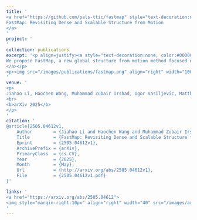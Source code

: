 ```yaml
---
title: '
<a href="https://github.com/pals-ttic/fastmap" style="text-decoration:none;color:#000000;text-align:justify;"> 
FastMap: Revisiting Dense and Scalable Structure from Motion
</a>
'
project: '
'
collection: publications
excerpt: '<p align=justify><a style="text-decoration:none; color:#000000; align:justify;">
We propose FastMap, a new global structure from motion method focused on speed and simplicity. Previous methods like COLMAP and GLOMAP are able to estimate high-precision camera poses, but suffer from poor scalability when the number of matched keypoint pairs becomes large. We identify two key factors leading to this problem: poor parallelization and computationally expensive optimization steps. To overcome these issues, we design an SfM framework that relies entirely on GPU-friendly operations, making it easily parallelizable. Moreover, each optimization step runs in time linear to the number of image pairs, independent of keypoint pairs or 3D points. Through extensive experiments, we show that FastMap is faster than COLMAP and GLOMAP on large-scale scenes with comparable pose accuracy.
</a></p>
<p><img src="/images/publications/fastmap.png" align="right" width="100%" style="margin:0 0 20px 0"></p>
'
venue: '
<p>
Jiahao Li, Haochen Wang, Muhammad Zubair Irshad, Igor Vasiljevic, Matthew R. Walter, Vitor Campagnolo Guizilini, Greg Shakhnarovich
<br>
<b>arXiv 2025</b>
</p>
'
citation: '
@article{2505.04612v1,
    Author        = {Jiahao Li and Haochen Wang and Muhammad Zubair Irshad and Igor Vasiljevic and Matthew R. Walter and Vitor Campagnolo Guizilini and Greg Shakhnarovich},
    Title         = {FastMap: Revisiting Dense and Scalable Structure from Motion},
    Eprint        = {2505.04612v1},
    ArchivePrefix = {arXiv},
    PrimaryClass  = {cs.CV},
    Year          = {2025},
    Month         = {May},
    Url           = {http://arxiv.org/abs/2505.04612v1},
    File          = {2505.04612v1.pdf}
}'

links: '
<a href="https://arxiv.org/abs/2505.04612">
<img style="margin-right:10px" align="right" width="40" src="/images/arxiv.png"></a>
'
---
```

